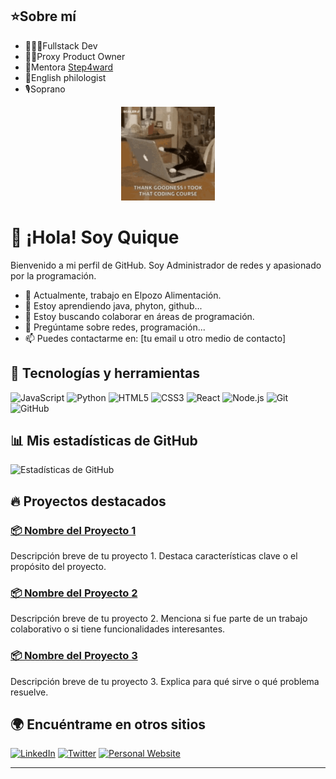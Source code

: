 ## ⭐Sobre mí

- 👩🏻‍💻Fullstack Dev
- 👩‍💼Proxy Product Owner
- 💜Mentora <a href="https://step4ward.es/team/raquel/">Step4ward</a>
- 💬English philologist
- 🎙️Soprano

<div align="center">
<img src="https://github.com/3592917/3592917/blob/main/scaler-create-impact.gif?raw=true" width="150" />
</div>

# 👋 ¡Hola! Soy Quique

Bienvenido a mi perfil de GitHub. Soy Administrador de redes y apasionado por la programación. 

- 💼 Actualmente, trabajo en Elpozo Alimentación.
- 🌱 Estoy aprendiendo java, phyton, github...
- 👯 Estoy buscando colaborar en áreas de programación.
- 💬 Pregúntame sobre redes, programación...
- 📫 Puedes contactarme en: [tu email u otro medio de contacto]

## 🚀 Tecnologías y herramientas

![JavaScript](https://img.shields.io/badge/-JavaScript-333333?style=flat&logo=javascript)
![Python](https://img.shields.io/badge/-Python-333333?style=flat&logo=python)
![HTML5](https://img.shields.io/badge/-HTML5-333333?style=flat&logo=html5)
![CSS3](https://img.shields.io/badge/-CSS3-333333?style=flat&logo=css3)
![React](https://img.shields.io/badge/-React-333333?style=flat&logo=react)
![Node.js](https://img.shields.io/badge/-Node.js-333333?style=flat&logo=node.js)
![Git](https://img.shields.io/badge/-Git-333333?style=flat&logo=git)
![GitHub](https://img.shields.io/badge/-GitHub-333333?style=flat&logo=github)

## 📊 Mis estadísticas de GitHub

![Estadísticas de GitHub](https://github-readme-stats.vercel.app/api?username=tu-usuario&show_icons=true&theme=radical)

## 🔥 Proyectos destacados

### [📦 Nombre del Proyecto 1](https://github.com/tu-usuario/proyecto-1)
Descripción breve de tu proyecto 1. Destaca características clave o el propósito del proyecto.

### [📦 Nombre del Proyecto 2](https://github.com/tu-usuario/proyecto-2)
Descripción breve de tu proyecto 2. Menciona si fue parte de un trabajo colaborativo o si tiene funcionalidades interesantes.

### [📦 Nombre del Proyecto 3](https://github.com/tu-usuario/proyecto-3)
Descripción breve de tu proyecto 3. Explica para qué sirve o qué problema resuelve.

## 🌍 Encuéntrame en otros sitios

[![LinkedIn](https://img.shields.io/badge/-LinkedIn-0A66C2?style=flat&logo=linkedin&logoColor=white)](https://www.linkedin.com/in/tu-usuario/)
[![Twitter](https://img.shields.io/badge/-Twitter-1DA1F2?style=flat&logo=twitter&logoColor=white)](https://twitter.com/tu-usuario)
[![Personal Website](https://img.shields.io/badge/-Mi_Website-333333?style=flat&logo=internet-explorer&logoColor=white)](https://tuwebsite.com)

---
